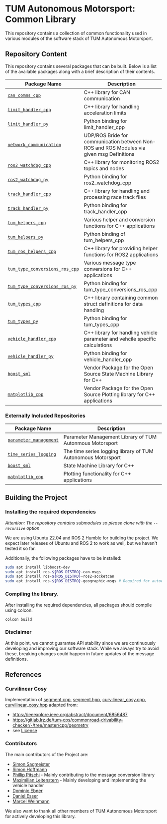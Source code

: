 # TUM Autonomous Motorsport: Common Library

This repository contains a collection of common functionality used in various modules of the software stack of TUM Autonomous Motorsport.

## Repository Content

This repository contains several packages that can be built. Below is a list of the available packages along with a brief description of their contents.

| Package Name        | Description                                                                 |
|---------------------|-----------------------------------------------------------------------------|
| [`can_comms_cpp`](./can_comms_cpp/README.md) | C++ library for CAN communication |
| [`limit_handler_cpp`](./limit_handler_cpp/README.md) | C++ library for handling acceleration limits |
| [`limit_handler_py`](./limit_handler_cpp/README.md) | Python binding for limit_handler_cpp |
| [`network_communication`](./network_communication/README.md) | UDP/ROS Bride for communication between Non-ROS and ROS Modules via given msg Definitions |
| [`ros2_watchdog_cpp`](./ros2_watchdog_cpp/README.md) | C++ library for monitoring ROS2 topics and nodes |
| [`ros2_watchdog_py`](./ros2_watchdog_cpp/README.md) | Python binding for ros2_watchdog_cpp |
| [`track_handler_cpp`](./track_handler_cpp/README.md) | C++ library for handling and processing race track files |
| [`track_handler_py`](./track_handler_cpp/README.md) | Python binding for track_handler_cpp |
| [`tum_helpers_cpp`](./tum_helpers_cpp/README.md) | Various helper and conversion functions for C++ applications |
| [`tum_helpers_py`](./tum_helpers_cpp/README.md) | Python binding of tum_helpers_cpp |
| [`tum_ros_helpers_cpp`](./tum_ros_helpers_cpp/README.md) | C++ library for providing helper functions for ROS2 applications |
| [`tum_type_conversions_ros_cpp`](./tum_type_conversions_ros_cpp/README.md) | Various message type conversions for C++ applications |
| [`tum_type_conversions_ros_py`](./tum_type_conversions_ros_cpp/README.md) | Python binding for tum_type_conversions_ros_cpp |
| [`tum_types_cpp`](./tum_types_cpp/README.md) | C++ library containing common struct definitions for data handling |
| [`tum_types_py`](./tum_types_cpp/README.md) | Python binding for tum_types_cpp |
| [`vehicle_handler_cpp`](./vehicle_handler_cpp/README.md) | C++ library for handling vehicle parameter and vehcile specific calculations |
| [`vehicle_handler_py`](./vehicle_handler_cpp/README.md) | Python binding for vehicle_handler_cpp |
| [`boost_sml`](./vendor_pkgs/boost_sml/README.md) | Vendor Package for the Open Source State Machine Library for C++ |
| [`matplotlib_cpp`](./vendor_pkgs/matplotlib_cpp/README.md) | Vendor Package for the Open Source Plotting library for C++ applications |

### Externally Included Repositories

| Package Name        | Description                                                                 |
|---------------------|-----------------------------------------------------------------------------|
| [`parameter_management`](https://github.com/TUMFTM/TAM__param_management/tree/main) | Parameter Management Library of TUM Autonmous Motorsport |
| [`time_series_logging`](https://github.com/TUMFTM/tsl) | The time series logging library of TUM Autonomous Motorsport |
| [`boost_sml`](https://github.com/boost-ext/sml) | State Machine Library for C++ |
| [`matplotlib_cpp`](https://github.com/lava/matplotlib-cpp) | Plotting functionality for C++ applications |


## Building the Project

### Installing the required dependencies

*Attention: The repository contains submodules so please clone with the `--recursive` option*

We are using Ubuntu 22.04 and ROS 2 Humble for building the project. 
We expect later releases of Ubuntu and ROS 2 to work as well, but we haven't tested it so far.

Additionally, the following packages have to be installed:

```bash
sudo apt install libboost-dev
sudo apt install ros-${ROS_DISTRO}-can-msgs
sudo apt install ros-${ROS_DISTRO}-ros2-socketcan 
sudo apt install ros-${ROS_DISTRO}-geographic-msgs # Required for autoware msgs
```

### Compiling the library.

After installing the required dependencies, all packages should compile using colcon.

```bash
colcon build
```

### Disclaimer

At this point, we cannot guarantee API stability since we are continuously developing and improving our software stack.
While we always try to avoid these, breaking changes could happen in future updates of the message definitions.


## References
### Curvilinear Cosy
Implementation of [segment.cpp](tum_helpers_cpp/src/segment.cpp), [segment.hpp](tum_helpers_cpp/include/tum_helpers_cpp/coordinate_system/segment.hpp), [curvilinear_cosy.cpp](tum_helpers_cpp/src/curvilinear_cosy.cpp), [curvilinear_cosy.hpp](tum_helpers_cpp/include/tum_helpers_cpp/coordinate_system/curvilinear_cosy.hpp) adapted from:
- https://ieeexplore.ieee.org/abstract/document/6856487
- https://gitlab.lrz.de/tum-cps/commonroad-drivability-checker/-/tree/master/cpp/geometry
- see [License](tum_helpers_cpp/src/LICENSE)


### Contributors

The main contributors of the Project are:
- [Simon Sagmeister](https://github.com/simonsag96)
- [Simon Hoffmann](https://github.com/simonh92)
- [Phillip Pitschi](https://github.com/PhillPi) - Mainly contributing to the message conversion library
- [Maximilian Leitenstern](https://github.com/mleitenstern) - Mainly developing and implementing the vehicle handler
- [Dominic Ebner](https://github.com/Dekadee)
- [Daniel Esser](https://github.com/DaniEsser)
- [Marcel Weinmann](https://github.com/MarcelWeinmann)

We also want to thank all other members of TUM Autonomous Motorsport for actively developing this library.
